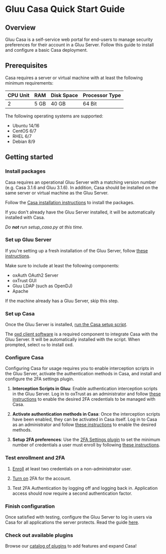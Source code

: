 # Gluu Casa Quick Start Guide

## Overview

Gluu Casa is a self-service web portal for end-users to manage security preferences for their account in a Gluu Server. Follow this guide to install and configure a basic Casa deployment.

## Prerequisites

Casa requires a server or virtual machine with at least the following minimum requirements:

| CPU Unit | RAM | Disk Space | Processor Type |
|------ | ---- | ---- | ---- |
| 2  | 5 GB | 40 GB | 64 Bit |

The following operating systems are supported:

- Ubuntu 14/16
- CentOS 6/7
- RHEL 6/7
- Debian 8/9

## Getting started

### Install packages

Casa requires an operational Gluu Server with a matching version number (e.g. Casa 3.1.6 and Gluu 3.1.6). In addition, Casa should be installed on the same server or virtual machine as the Gluu Server. 

Follow the [Casa installation instructions](./installation.md#installation-via-linux-packages) to install the packages. 

If you don't already have the Gluu Server installed, it will be automatically installed with Casa.
    
*Do **not** run setup_casa.py at this time.*

### Set up Gluu Server

If you're setting up a fresh installation of the Gluu Server, follow [these instructions](https://gluu.org/docs/ce/3.1.6/installation-guide/install/). 

Make sure to include at least the following components:

  - oxAuth OAuth2 Server
  - oxTrust GUI
  - Gluu LDAP (such as OpenDJ)
  - Apache

If the machine already has a Gluu Server, skip this step.

### Set up Casa

Once the Gluu Server is installed, [run the Casa setup script](./installation.md#run-the-setup-script). 

The [oxd client software](https://gluu.org/docs/oxd) is a required component to integrate Casa with the Gluu Server. It will be automatically installed with the script. When prompted, select `no` to install oxd.

### Configure Casa

Configuring Casa for usage requires you to enable interception scripts in the Gluu Server, activate the authentication methods in Casa, and install and configure the 2FA settings plugin. 

1. **Interception Scripts in Gluu**: Enable authentication interception scripts in the Gluu Server. Log in to oxTrust as an administrator and follow [these instructions](../administration/admin-console.md#enabled-methods) to enable the desired 2FA credentials to be managed with Casa.

1. **Activate authentication methods in Casa**: Once the interception scripts have been enabled, they can be activated in Casa itself. Log in to Casa as an administrator and follow [these instructions](../administration/admin-console.md#configure-casa) to enable the desired methods.

1. **Setup 2FA preferences**: Use the [2FA Settings plugin](../plugins/2fa-settings.md) to set the minimum number of credentials a user must enroll by following [these instructions](../administration/admin-console.md#2fa-settings).

### Test enrollment and 2FA

1. [Enroll](../user-guide.md#2fa-credential-details-enrollment) at least two credentials on a non-administrator user.

1. [Turn on](../user-guide.md#turn-2fa-onoff) 2FA for the account.

1. Test 2FA Authentication by logging off and logging back in. Application access should now require a second authentication factor.

### Finish configuration

Once satisfied with testing, configure the Gluu Server to log in users via Casa for all applications the server protects. Read the guide [here](../administration/admin-console.md/#set-default-authentication-method-gluu).

### Check out available plugins

Browse our [catalog of plugins](https://casa.gluu.org/plugins) to add features and expand Casa!
